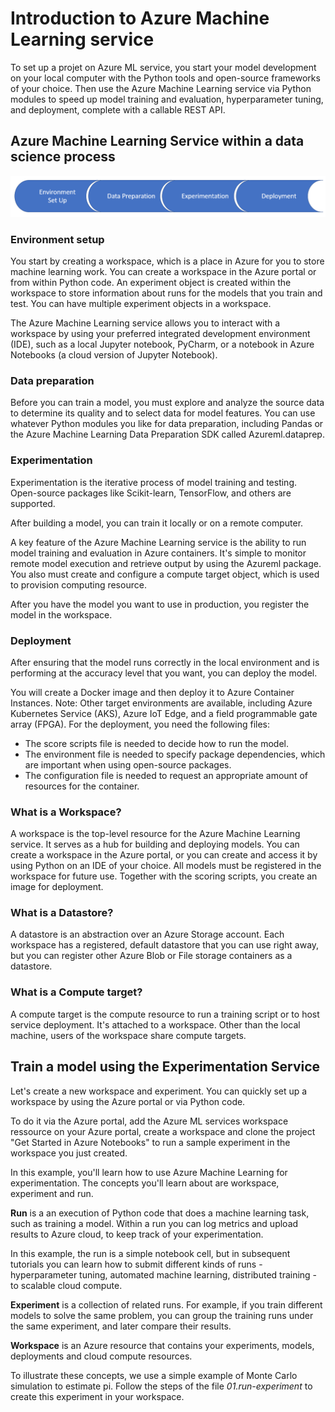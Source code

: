 
# Introduction to Azure Machine Learning service 

To set up a projet on Azure ML service, you start your model development on your local computer with the Python tools and open-source frameworks of your choice. Then use the Azure Machine Learning service via Python modules to speed up model training and evaluation, hyperparameter tuning, and deployment, complete with a callable REST API.

## Azure Machine Learning Service within a data science process
<img src="Files/3-ml-service-framework.png">

### Environment setup
You start by creating a workspace, which is a place in Azure for you to store machine learning work. You can create a workspace in the Azure portal or from within Python code. An experiment object is created within the workspace to store information about runs for the models that you train and test. You can have multiple experiment objects in a workspace.

The Azure Machine Learning service allows you to interact with a workspace by using your preferred integrated development environment (IDE), such as a local Jupyter notebook, PyCharm, or a notebook in Azure Notebooks (a cloud version of Jupyter Notebook).

### Data preparation
Before you can train a model, you must explore and analyze the source data to determine its quality and to select data for model features. You can use whatever Python modules you like for data preparation, including Pandas or the Azure Machine Learning Data Preparation SDK called Azureml.dataprep.

### Experimentation
Experimentation is the iterative process of model training and testing. Open-source packages like Scikit-learn, TensorFlow, and others are supported.

After building a model, you can train it locally or on a remote computer.

A key feature of the Azure Machine Learning service is the ability to run model training and evaluation in Azure containers. It's simple to monitor remote model execution and retrieve output by using the Azureml package. You also must create and configure a compute target object, which is used to provision computing resource.

After you have the model you want to use in production, you register the model in the workspace.

### Deployment
After ensuring that the model runs correctly in the local environment and is performing at the accuracy level that you want, you can deploy the model.

You will create a Docker image and then deploy it to Azure Container Instances. Note: Other target environments are available, including Azure Kubernetes Service (AKS), Azure IoT Edge, and a field programmable gate array (FPGA). For the deployment, you need the following files:

- The score scripts file is needed to decide how to run the model.
- The environment file is needed to specify package dependencies, which are important when using open-source packages.
- The configuration file is needed to request an appropriate amount of resources for the container.

### What is a Workspace?
A workspace is the top-level resource for the Azure Machine Learning service. It serves as a hub for building and deploying models. You can create a workspace in the Azure portal, or you can create and access it by using Python on an IDE of your choice. All models must be registered in the workspace for future use. Together with the scoring scripts, you create an image for deployment.

### What is a Datastore?
A datastore is an abstraction over an Azure Storage account. Each workspace has a registered, default datastore that you can use right away, but you can register other Azure Blob or File storage containers as a datastore.

### What is a Compute target?
A compute target is the compute resource to run a training script or to host service deployment. It's attached to a workspace. Other than the local machine, users of the workspace share compute targets.

## Train a model using the Experimentation Service
Let's create a new workspace and experiment. You can quickly set up a workspace by using the Azure portal or via Python code. 

To do it via the Azure portal, add the Azure ML services workspace ressource on your Azure portal, create a workspace and clone the project "Get Started in Azure Notebooks" to run a sample experiment in the workspace you just created.

In this example, you'll learn how to use Azure Machine Learning for experimentation. The concepts you'll learn about are workspace, experiment and run.

__Run__ is a an execution of Python code that does a machine learning task, such as training a model. Within a run you can log metrics and upload results to Azure cloud, to keep track of your experimentation.

In this example, the run is a simple notebook cell, but in subsequent tutorials you can learn how to submit different kinds of runs - hyperparameter tuning, automated machine learning, distributed training - to scalable cloud compute.

__Experiment__ is a collection of related runs. For example, if you train different models to solve the same problem, you can group the training runs under the same experiment, and later compare their results.

__Workspace__ is an Azure resource that contains your experiments, models, deployments and cloud compute resources.

To illustrate these concepts, we use a simple example of Monte Carlo simulation to estimate pi. Follow the steps of the file _01.run-experiment_ to create this experiment in your workspace.
